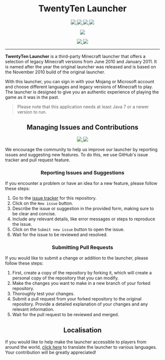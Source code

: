 <h1 align="center">TwentyTen Launcher</h1>
<p align="center">
  <a href="https://www.azul.com/downloads/?version=java-7-lts&package=jre">
    <img src="https://img.shields.io/badge/Java-7%2B-blue.svg">
  </a>
  <a href="https://github.com/sojlabjoi/AlphacraftLauncher/releases/latest">
    <img src="https://img.shields.io/github/v/release/sojlabjoi/AlphacraftLauncher?label=latest">
  </a>
  <a href="https://github.com/sojlabjoi/AlphacraftLauncher/releases">
    <img src="https://img.shields.io/github/v/release/sojlabjoi/AlphacraftLauncher?include_prereleases&label=pre-release">
  </a>
  <a href="https://github.com/sojlabjoi/AlphacraftLauncher/blob/stable/LICENSE">
    <img src="https://img.shields.io/github/license/sojlabjoi/AlphacraftLauncher">
  </a>
</p>
<div align="center">
  <a href="https://i.imgur.com/XI2qib8.png">
    <img src="https://i.imgur.com/XI2qib8.png">
  </a>
</div>
<p align="center">
  <a href="https://github.com/sojlabjoi/AlphacraftLauncher/releases/latest">
    <img src="https://img.shields.io/github/downloads/sojlabjoi/AlphacraftLauncher/latest/total.svg">
  </a>
  <a href="https://github.com/sojlabjoi/AlphacraftLauncher/releases">
    <img src="https://img.shields.io/github/downloads-pre/sojlabjoi/AlphacraftLauncher/latest/total?label=downloads%40pre-release">
  </a>
</p>

---

__TwentyTen Launcher__ is a third-party Minecraft launcher that offers a selection of legacy
Minecraft
versions from June 2010 and January 2011. It is named after the year the original launcher was
released and is based on the November 2010 build of the original launcher.

With this launcher, you can sign in with your Mojang or Microsoft account and choose different
languages and legacy versions of Minecraft to play. The launcher is designed to give you an
authentic experience of playing the game as it was in the past.

> Please note that this application needs at least Java 7 or a newer version to run.

<h2 align="center">Managing Issues and Contributions</h2>
<p align="center">
  <a href="https://github.com/sojlabjoi/AlphacraftLauncher/issues">
    <img src="https://img.shields.io/github/issues/sojlabjoi/AlphacraftLauncher">
  </a>
  <a href="https://github.com/sojlabjoi/AlphacraftLauncher/pulls">
    <img src="https://img.shields.io/github/issues-pr/sojlabjoi/AlphacraftLauncher">
  </a>
</p>

We encourage the community to help us improve our launcher by reporting issues and suggesting new
features. To do this, we use GitHub's issue tracker and pull request feature.

<h3 align="center">Reporting Issues and Suggestions</h3>

If you encounter a problem or have an idea for a new feature, please follow these steps:

1. Go to the [issue tracker](https://github.com/sojlabjoi/TwentyTenLauncher/issues) for this
   repository.
2. Click on the ``New issue`` button.
3. Describe the issue or suggestion in the provided form, making sure to be clear and concise.
4. Include any relevant details, like error messages or steps to reproduce the issue.
5. Click on the ``Submit new issue`` button to open the issue.
6. Wait for the issue to be reviewed and resolved.

<h3 align="center">Submitting Pull Requests</h3>

If you would like to submit a change or addition to
the launcher, please follow these steps:

1. First, create a copy of the repository by forking it, which will create a personal copy of the
   repository that you can modify.
2. Make the changes you want to make in a new branch of your forked repository.
3. Thoroughly test your changes.
4. Submit a pull request from your forked repository to the original repository.
   Provide a detailed explanation of your changes and any relevant information.
5. Wait for the pull request to be reviewed and merged.

<h2 align="center">Localisation</h2>

If you would like to help make the launcher accessible to players from around the
world, [click here](https://explore.transifex.com/xte/twentyten) to translate the
launcher to various languages. Your contribution will be greatly appreciated!